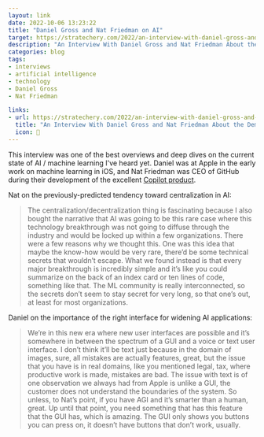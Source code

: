 ```yaml
---
layout: link
date: 2022-10-06 13:23:22
title: "Daniel Gross and Nat Friedman on AI"
target: https://stratechery.com/2022/an-interview-with-daniel-gross-and-nat-friedman-about-the-democratization-of-ai/
description: "An Interview With Daniel Gross and Nat Friedman About the Democratization of AI"
categories: blog
tags:
- interviews
- artificial intelligence
- technology
- Daniel Gross
- Nat Friedman

links:
- url: https://stratechery.com/2022/an-interview-with-daniel-gross-and-nat-friedman-about-the-democratization-of-ai/
  title: "An Interview With Daniel Gross and Nat Friedman About the Democratization of AI"
  icon: 🤖
---
```


This interview was one of the best overviews and deep dives on the current state of AI / machine learning I've heard yet. Daniel was at Apple in the early work on machine learning in iOS, and Nat Friedman was CEO of GitHub during their development of the excellent [Copilot product](https://github.com/features/copilot "GitHub Copilot").

Nat on the previously-predicted tendency toward centralization in AI:

> The centralization/decentralization thing is fascinating because I also bought the narrative that AI was going to be this rare case where this technology breakthrough was not going to diffuse through the industry and would be locked up within a few organizations. There were a few reasons why we thought this. One was this idea that maybe the know-how would be very rare, there’d be some technical secrets that wouldn’t escape. What we found instead is that every major breakthrough is incredibly simple and it’s like you could summarize on the back of an index card or ten lines of code, something like that. The ML community is really interconnected, so the secrets don’t seem to stay secret for very long, so that one’s out, at least for most organizations.

Daniel on the importance of the right interface for widening AI applications:

> We’re in this new era where new user interfaces are possible and it’s somewhere in between the spectrum of a GUI and a voice or text user interface. I don’t think it’ll be text just because in the domain of images, sure, all mistakes are actually features, great, but the issue that you have is in real domains, like you mentioned legal, tax, where productive work is made, mistakes are bad. The issue with text is of one observation we always had from Apple is unlike a GUI, the customer does not understand the boundaries of the system. So unless, to Nat’s point, if you have AGI and it’s smarter than a human, great. Up until that point, you need something that has this feature that the GUI has, which is amazing. The GUI only shows you buttons you can press on, it doesn’t have buttons that don’t work, usually.

